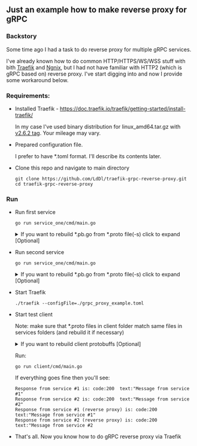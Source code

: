 ## Just an example how to make reverse proxy for gRPC

### Backstory
  Some time ago I had a task to do reverse proxy for multiple gRPC services.

  I've already known how to do common HTTP/HTTPS/WS/WSS stuff with bith [Traefik](https://traefik.io/) and [Ngnix](https://nginx.org), but I had not have familiar with HTTP2 (which is gRPC based on) reverse proxy.
  I've start digging into and now I provide some workaround below.
  

### Requirements:

* Installed Traefik - https://doc.traefik.io/traefik/getting-started/install-traefik/
  
  In my case I've used binary distribution for linux_amd64.tar.gz with [v2.6.2 tag](https://github.com/traefik/traefik/releases/tag/v2.6.2). Your mileage may vary.

* Prepared configuration file.

  I prefer to have *.toml format. I'll describe its contents later.

* Clone this repo and navigate to main directory
  ```shell
  git clone https://github.com/LdDl/traefik-grpc-reverse-proxy.git
  cd traefik-grpc-reverse-proxy
  ```

### Run

* Run first service
   
  ```shell
  go run service_one/cmd/main.go
  ```

  <details>
  <summary>If you want to rebuild *.pb.go from *.proto file(-s) click to expand [Optional]</summary>

  * Be sure that you have protoc with Go compatibility
    
  * Run protoc
    ```shell
    protoc -I service_one/rpc/proto service_one/rpc/proto/*.proto --go_out=plugins=grpc:service_one/rpc/proto/
    ```

  </details>


* Run second service
   
  ```shell
  go run service_one/cmd/main.go
  ```

  <details>
  <summary>If you want to rebuild *.pb.go from *.proto file(-s) click to expand [Optional]</summary>

  * Be sure that you have protoc with Go compatibility
    
  * Run protoc
    ```shell
    protoc -I service_two/rpc/proto service_two/rpc/proto/*.proto --go_out=plugins=grpc:service_two/rpc/proto/
    ```

  </details>

* Start Traefik
  
  ```shell
  ./traefik --configFile=./grpc_proxy_example.toml
  ```

* Start test client
  
  Note: make sure that *.proto files in client folder match same files in services folders (and rebuild it if necessary)
  <details>
  <summary>If you want to rebuild client protobuffs [Optional]</summary>

  ```shell
  protoc -I client/proto_one client/proto_one/*.proto --go_out=plugins=grpc:client/proto_one/
  protoc -I client/proto_two client/proto_two/*.proto --go_out=plugins=grpc:client/proto_two/
  ```

  </details>

  Run:
  ```shell
  go run client/cmd/main.go
  ```
  If everything goes fine then you'll see:
  ```shell
  Response from service #1 is: code:200  text:"Message from service #1"
  Response from service #2 is: code:200  text:"Message from service #2"
  Response from service #1 (reverse proxy) is: code:200  text:"Message from service #1"
  Response from service #2 (reverse proxy) is: code:200  text:"Message from service #2
  ```

* That's all. Now you know how to do gRPC reverse proxy via Traefik